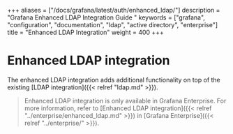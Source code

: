 +++
aliases = ["/docs/grafana/latest/auth/enhanced_ldap/"]
description = "Grafana Enhanced LDAP Integration Guide "
keywords = ["grafana", "configuration", "documentation", "ldap", "active directory", "enterprise"]
title = "Enhanced LDAP Integration"
weight = 400
+++

# Enhanced LDAP integration

The enhanced LDAP integration adds additional functionality on top of the existing [LDAP integration]({{< relref "ldap.md" >}}).

> Enhanced LDAP integration is only available in Grafana Enterprise. For more information, refer to [Enhanced LDAP integration]({{< relref "../enterprise/enhanced_ldap.md" >}}) in [Grafana Enterprise]({{< relref "../enterprise/" >}}).
